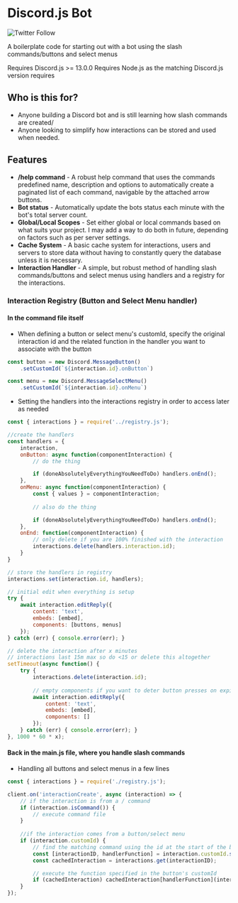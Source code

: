 # Discord.js Bot

![Twitter Follow](https://img.shields.io/twitter/follow/0xsphex?style=social)

A boilerplate code for starting out with a bot using the slash commands/buttons and select menus

Requires Discord.js >= 13.0.0
Requires Node.js as the matching Discord.js version requires

## Who is this for?

* Anyone building a Discord bot and is still learning how slash commands are created/
* Anyone looking to simplify how interactions can be stored and used when needed.

## Features

* **/help command** - A robust help command that uses the commands predefined name, description and options to automatically create a paginated list of each command, navigable by the attached arrow buttons.
* **Bot status** - Automatically update the bots status each minute with the bot's total server count.
* **Global/Local Scopes** - Set either global or local commands based on what suits your project. I may add a way to do both in future, depending on factors such as per server settings.
* **Cache System** - A basic cache system for interactions, users and servers to store data without having to constantly query the database unless it is necessary.
* **Interaction Handler** - A simple, but robust method of handling slash commands/buttons and select menus using handlers and a registry for the interactions.

### Interaction Registry (Button and Select Menu handler)

#### In the command file itself

* When defining a button or select menu's customId, specify the original interaction id and the related function in the handler you want to associate with the button

```js
const button = new Discord.MessageButton()
    .setCustomId(`${interaction.id}.onButton`)

const menu = new Discord.MessageSelectMenu()
    .setCustomId(`${interaction.id}.onMenu`)
```

* Setting the handlers into the interactions registry in order to access later as needed

```js
const { interactions } = require('../registry.js');

//create the handlers
const handlers = {
    interaction,
    onButton: async function(componentInteraction) {
        // do the thing

        if (doneAbsolutelyEverythingYouNeedToDo) handlers.onEnd();
    },
    onMenu: async function(componentInteraction) {
        const { values } = componentInteraction;
        
        // also do the thing

        if (doneAbsolutelyEverythingYouNeedToDo) handlers.onEnd();
    },
    onEnd: function(componentInteraction) {
        // only delete if you are 100% finished with the interaction
        interactions.delete(handlers.interaction.id);
    }
}

// store the handlers in registry
interactions.set(interaction.id, handlers);

// initial edit when everything is setup
try {
    await interaction.editReply({
        content: 'text',
        embeds: [embed],
        components: [buttons, menus]
    });
} catch (err) { console.error(err); }

// delete the interaction after x minutes
// interactions last 15m max so do <15 or delete this altogether
setTimeout(async function() {
    try {
        interactions.delete(interaction.id);
        
        // empty components if you want to deter button presses on expired interactions
        await interaction.editReply({
            content: 'text',
            embeds: [embed],
            components: []
        });
    } catch (err) { console.error(err); }
}, 1000 * 60 * x);
```

#### Back in the main.js file, where you handle slash commands

* Handling all buttons and select menus in a few lines

```js
const { interactions } = require('./registry.js');

client.on('interactionCreate', async (interaction) => {
    // if the interaction is from a / command
    if (interaction.isCommand()) {
        // execute command file
    }
    
    //if the interaction comes from a button/select menu
    if (interaction.customId) {
        // find the matching command using the id at the start of the button's customId
        const [interactionID, handlerFunction] = interaction.customId.split('.');
        const cachedInteraction = interactions.get(interactionID);

        // execute the function specified in the button's customId
        if (cachedInteraction) cachedInteraction[handlerFunction](interaction);
    }
});
```
